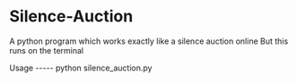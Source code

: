 # Silence-Auction

A python program which works exactly like a silence auction online
But this runs on the terminal

Usage ----- python silence_auction.py
